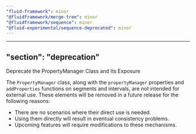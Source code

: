 ```yaml
---
"fluid-framework": minor
"@fluidframework/merge-tree": minor
"@fluidframework/sequence": minor
"@fluid-experimental/sequence-deprecated": minor
---
```

---
"section": "deprecation"
---
Deprecate the PropertyManager Class and Its Exposure

The `PropertyManager` class, along with the `propertyManager` properties and `addProperties` functions on segments and intervals, are not intended for external use.
These elements will be removed in a future release for the following reasons:
 * There are no scenarios where their direct use is needed.
 * Using them directly will result in eventual consistency problems.
 * Upcoming features will require modifications to these mechanisms.
